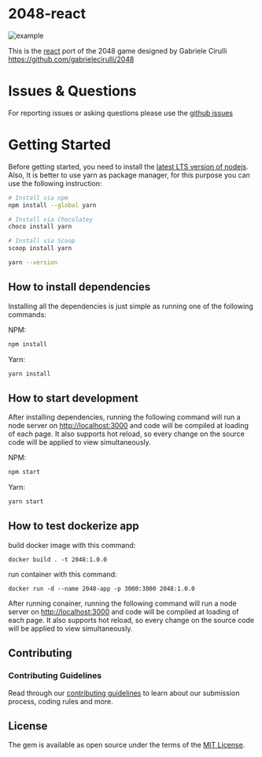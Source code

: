 # 2048-react

![example](https://user-images.githubusercontent.com/19590194/64501857-c37bc600-d2f5-11e9-80b2-879fcaa060e2.png)

This is the [react](https://reactjs.org/) port of the 2048 game designed by Gabriele Cirulli https://github.com/gabrielecirulli/2048

# Issues & Questions

For reporting issues or asking questions please use the [github issues](https://github.com/fazizsoltani/2048/issues)

# Getting Started

Before getting started, you need to install the [latest LTS version of nodejs](https://nodejs.org/en/download/). Also, It is better to use yarn as package manager, for this purpose you can use the following instruction:

```bash
# Install via npm
npm install --global yarn

# Install via Chocolatey
choco install yarn

# Install via Scoop
scoop install yarn

yarn --version
```

## How to install dependencies

Installing all the dependencies is just simple as running one of the following commands:

NPM:

```bash
npm install
```

Yarn:

```bash
yarn install
```

## How to start development

After installing dependencies, running the following command will run a node server on [http://localhost:3000](http://localhost:3000) and code will be compiled at loading of each page. It also supports hot reload, so every change on the source code will be applied to view simultaneously.

NPM:

```bash
npm start
```

Yarn:

```bash
yarn start
```

## How to test dockerize app

build docker image with this command:

```
docker build . -t 2048:1.0.0
```

run container with this command:

```
docker run -d --name 2048-app -p 3000:3000 2048:1.0.0
```

After running conainer, running the following command will run a node server on [http://localhost:3000](http://localhost:3000) and code will be compiled at loading of each page. It also supports hot reload, so every change on the source code will be applied to view simultaneously.

## Contributing

### Contributing Guidelines

Read through our [contributing guidelines](CONTRIBUTING.md) to learn about our submission process, coding rules and more.

## License

The gem is available as open source under the terms of the [MIT License](MIT-LICENSE).
